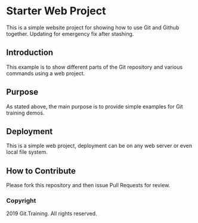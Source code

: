 # Starter Web Project

This is a simple website project for showing how to use
 Git and Github together. Updating for emergency fix after stashing.

## Introduction

This example is to show different parts of the Git 
repository and various commands using a web project.

## Purpose

As stated above, the main purpose is to provide simple examples
 for Git training demos.

## Deployment

This is a simple web project, deployment can be on any web server 
or even local file system.

## How to Contribute

Please fork this repository and then issue Pull Requests for review.

### Copyright

2019 Git.Training. All rights reserved.